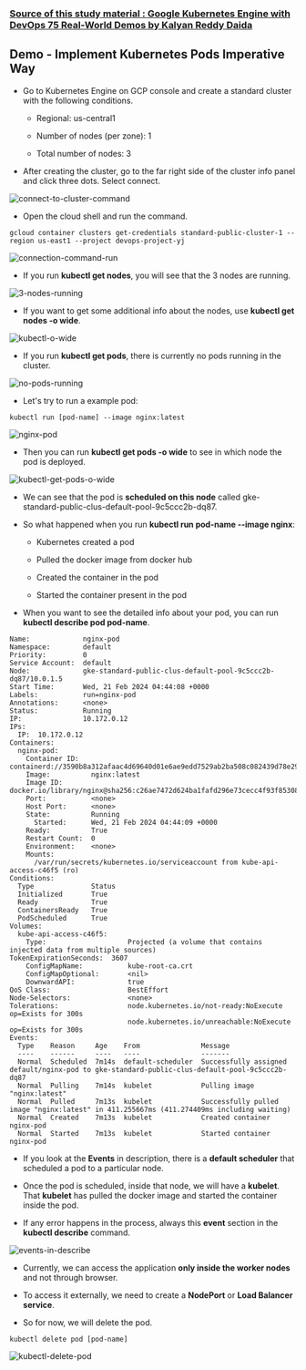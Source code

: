 ### [Source of this study material : Google Kubernetes Engine with DevOps 75 Real-World Demos by Kalyan Reddy Daida](https://www.udemy.com/course/gcp-google-kubernetes-engine-gke-with-devops/?couponCode=24T4FS22124)


## Demo - Implement Kubernetes Pods Imperative Way


- Go to Kubernetes Engine on GCP console and create a standard cluster with the following conditions.

  - Regional: us-central1

  - Number of nodes (per zone): 1

  - Total number of nodes: 3


- After creating the cluster, go to the far right side of the cluster info panel and click three dots. Select connect.


![connect-to-cluster-command](/GCP_pictures/Study-logs/gke-kubectl-imperative-pods/connect-to-cluster-command.PNG "Connect to the Cluster command")


- Open the cloud shell and run the command.


```
gcloud container clusters get-credentials standard-public-cluster-1 --region us-east1 --project devops-project-yj
```


![connection-command-run](/GCP_pictures/Study-logs/gke-kubectl-imperative-pods/connection-command-run.PNG "Connection command run")


- If you run **kubectl get nodes**, you will see that the 3 nodes are running.


![3-nodes-running](/GCP_pictures/Study-logs/gke-kubectl-imperative-pods/3-nodes-running.PNG "3 nodes are running")


- If you want to get some additional info about the nodes, use **kubectl get nodes -o wide**.


![kubectl-o-wide](/GCP_pictures/Study-logs/gke-kubectl-imperative-pods/kubectl-o-wide.PNG "kubectl get nodes -o wide")


- If you run **kubectl get pods**, there is currently no pods running in the cluster.


![no-pods-running](/GCP_pictures/Study-logs/gke-kubectl-imperative-pods/no-pods-running.PNG "no pods running")


- Let's try to run a example pod:


```
kubectl run [pod-name] --image nginx:latest
```


![nginx-pod](/GCP_pictures/Study-logs/gke-kubectl-imperative-pods/nginx-pod.PNG "nginx pod created")



- Then you can run **kubectl get pods -o wide** to see in which node the pod is deployed.


![kubectl-get-pods-o-wide](/GCP_pictures/Study-logs/gke-kubectl-imperative-pods/kubectl-get-pods-o-wide.PNG "kubectl get pods -o wide")


- We can see that the pod is **scheduled on this node** called gke-standard-public-clus-default-pool-9c5ccc2b-dq87.


- So what happened when you run **kubectl run pod-name --image nginx**:

  - Kubernetes created a pod

  - Pulled the docker image from docker hub

  - Created the container in the pod

  - Started the container present in the pod


- When you want to see the detailed info about your pod, you can run **kubectl describe pod pod-name**.


```
Name:             nginx-pod
Namespace:        default
Priority:         0
Service Account:  default
Node:             gke-standard-public-clus-default-pool-9c5ccc2b-dq87/10.0.1.5
Start Time:       Wed, 21 Feb 2024 04:44:08 +0000
Labels:           run=nginx-pod
Annotations:      <none>
Status:           Running
IP:               10.172.0.12
IPs:
  IP:  10.172.0.12
Containers:
  nginx-pod:
    Container ID:   containerd://3590b8a312afaac4d69640d01e6ae9edd7529ab2ba508c082439d78e2934c3c0
    Image:          nginx:latest
    Image ID:       docker.io/library/nginx@sha256:c26ae7472d624ba1fafd296e73cecc4f93f853088e6a9c13c0d52f6ca5865107
    Port:           <none>
    Host Port:      <none>
    State:          Running
      Started:      Wed, 21 Feb 2024 04:44:09 +0000
    Ready:          True
    Restart Count:  0
    Environment:    <none>
    Mounts:
      /var/run/secrets/kubernetes.io/serviceaccount from kube-api-access-c46f5 (ro)
Conditions:
  Type              Status
  Initialized       True 
  Ready             True 
  ContainersReady   True 
  PodScheduled      True 
Volumes:
  kube-api-access-c46f5:
    Type:                    Projected (a volume that contains injected data from multiple sources)
TokenExpirationSeconds:  3607
    ConfigMapName:           kube-root-ca.crt
    ConfigMapOptional:       <nil>
    DownwardAPI:             true
QoS Class:                   BestEffort
Node-Selectors:              <none>
Tolerations:                 node.kubernetes.io/not-ready:NoExecute op=Exists for 300s
                             node.kubernetes.io/unreachable:NoExecute op=Exists for 300s
Events:
  Type    Reason     Age    From               Message
  ----    ------     ----   ----               -------
  Normal  Scheduled  7m14s  default-scheduler  Successfully assigned default/nginx-pod to gke-standard-public-clus-default-pool-9c5ccc2b-dq87
  Normal  Pulling    7m14s  kubelet            Pulling image "nginx:latest"
  Normal  Pulled     7m13s  kubelet            Successfully pulled image "nginx:latest" in 411.255667ms (411.274409ms including waiting)
  Normal  Created    7m13s  kubelet            Created container nginx-pod
  Normal  Started    7m13s  kubelet            Started container nginx-pod
```


- If you look at the **Events** in description, there is a **default scheduler** that scheduled a pod to a particular node.


- Once the pod is scheduled, inside that node, we will have a **kubelet**. That **kubelet** has pulled the docker image and started the container inside the pod.


- If any error happens in the process, always this **event** section in the **kubectl describe** command.


![events-in-describe](/GCP_pictures/Study-logs/gke-kubectl-imperative-pods/events-in-describe.PNG "Events in description")



- Currently, we can access the application **only inside the worker nodes** and not through browser.


- To access it externally, we need to create a **NodePort** or **Load Balancer service**.


- So for now, we will delete the pod.


```
kubectl delete pod [pod-name]
```


![kubectl-delete-pod](/GCP_pictures/Study-logs/gke-kubectl-imperative-pods/delete-pod.PNG "delete pod")








